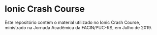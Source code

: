 Ionic Crash Course
==================

Este repositório contém o material utilizado no Ionic Crash Course,
ministrado na Jornada Acadêmica da FACIN/PUC-RS, em Julho de 2019.


